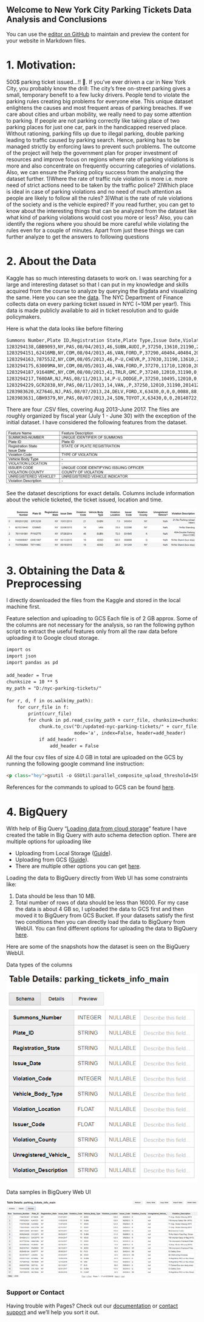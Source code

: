 ## Welcome to New York City Parking Tickets Data Analysis and Conclusions

You can use the [editor on GitHub](https://github.com/vpkshirsagar/MaverickSnipeShot/edit/master/index.md) to maintain and preview the content for your website in Markdown files.

# 1.	Motivation:
500$ parking ticket issued...!! 🥵. If you’ve ever driven a car in New York City, you probably know the drill: The city’s free on-street parking gives a small, temporary benefit to a few lucky drivers. People tend to violate the parking rules creating big problems for everyone else. This unique dataset enlightens the causes and most frequent areas of parking breaches. If we care about cities and urban mobility, we really need to pay some attention to parking. If people are not parking correctly like taking place of two parking places for just one car, park in the handicapped reserved place. Without rationing, parking fills up due to illegal parking, double parking leading to traffic caused by parking search. Hence, parking has to be managed strictly by enforcing laws to prevent such problems. The outcome of the project will help the government plan for proper investment of resources and improve focus on regions where rate of parking violations is more and also concentrate on frequently occurring categories of violations. Also, we can ensure the Parking policy success from the analyzing the dataset further.
1)Where the rate of traffic rule violation is more i.e. more need of strict actions need to be taken by the traffic police?
	2)Which place is ideal in case of parking violations and no need of much attention as people are likely to follow all the rules? 
3)What is the rate of rule violations of the society and is the vehicle expired?
If you read further, you can get to know about the interesting things that can be analyzed from the dataset like what kind of parking violations would cost you more or less? Also, you can identify the regions where you should be more careful while violating the rules even for a couple of minutes. 
Apart from just these things we can further analyze to get the answers to following questions

# 2.	About the Data
Kaggle has so much interesting datasets to work on. I was searching for a large and interesting dataset so that I can put in my knowledge and skills acquired from the course to analyze by querying the Bigdata and visualizing the same. Here you can see the [data](https://www.kaggle.com/new-york-city/nyc-parking-tickets). The NYC Department of Finance collects data on every parking ticket issued in NYC (~10M per year!). This data is made publicly available to aid in ticket resolution and to guide policymakers.

Here is what the data looks like before filtering

```markdown
Summons Number,Plate ID,Registration State,Plate Type,Issue Date,Violation Code,Vehicle Body Type,Vehicle Make,Issuing Agency,Street Code1,Street Code2,Street Code3,Vehicle Expiration Date,Violation Location,Violation Precinct,Issuer Precinct,Issuer Code,Issuer Command,Issuer Squad,Violation Time,Time First Observed,Violation County,Violation In Front Of Or Opposite,House Number,Street Name,Intersecting Street,Date First Observed,Law Section,Sub Division,Violation Legal Code,Days Parking In Effect    ,From Hours In Effect,To Hours In Effect,Vehicle Color,Unregistered Vehicle?,Vehicle Year,Meter Number,Feet From Curb,Violation Post Code,Violation Description,No Standing or Stopping Violation,Hydrant Violation,Double Parking Violation,Latitude,Longitude,Community Board,Community Council ,Census Tract,BIN,BBL,NTA
1283294138,GBB9093,NY,PAS,08/04/2013,46,SUBN,AUDI,P,37250,13610,21190,20140831,0033,33,33,921043,0033,0000,0752A,,,F,712,W 175 ST,,0,408,F1,,BBBBBBB,ALL,ALL,GY,0,2013,-,0,,,,,,,,,,,,,
1283294151,62416MB,NY,COM,08/04/2013,46,VAN,FORD,P,37290,40404,40404,20140430,0033,33,33,921043,0033,0000,1240P,,NY,O,201,W 177 ST,,0,408,C,,BBBBBBB,ALL,ALL,WH,0,2012,-,0,,,,,,,,,,,,,
1283294163,78755JZ,NY,COM,08/05/2013,46,P-U,CHEVR,P,37030,31190,13610,20140228,0033,33,33,921043,0033,0000,1243P,,NY,O,520,W 163 ST,,0,408,F7,,BBBBBBB,ALL,ALL,,0,0,-,0,,,,,,,,,,,,,
1283294175,63009MA,NY,COM,08/05/2013,46,VAN,FORD,P,37270,11710,12010,20141031,0033,33,33,921043,0033,0000,0232P,,NY,O,517,W 176 ST,,0,408,F1,,BBBBBBB,ALL,ALL,WH,0,2010,-,0,,,,,,,,,,,,,
1283294187,91648MC,NY,COM,08/08/2013,41,TRLR,GMC,P,37240,12010,31190,0,0033,33,33,921043,0033,0000,1239P,,NY,F,590,W 174 ST,,0,408,E1,,BBBBBBB,ALL,ALL,BR,0,2012,-,0,,,,,,,,,,,,,
1283294217,T60DAR,NJ,PAS,08/11/2013,14,P-U,DODGE,P,37250,10495,12010,0,0033,33,33,921043,0033,0000,0617P,,NY,F,525,W 175 ST,,0,408,F1,,BBBBBBB,ALL,ALL,RD,0,0,-,0,,,,,,,,,,,,,
1283294229,GCR2838,NY,PAS,08/11/2013,14,VAN,,P,37250,12010,31190,20141223,0033,33,33,921043,0033,0000,0741P,,NY,F,551,W 175 ST,,0,408,C,,BBBBBBB,ALL,ALL,GN,0,2011,-,0,,,,,,,,,,,,,
1283983620,XZ764G,NJ,PAS,08/07/2013,24,DELV,FORD,X,63430,0,0,0,0088,88,976,101079,0976,0000,0425A,,K,F,100,N.PORTLAND AVE,BROOKLYN NY 11206,0,408,E5,,BBBBBBB,ALL,ALL,WHITE,0,0,-,0,,,,,,,,,,,,,
1283983631,GBH9379,NY,PAS,08/07/2013,24,SDN,TOYOT,X,63430,0,0,20140722,0088,88,976,101079,0976,0000,0437A,,K,F,100,N.PORTLAND AVE,BROOKLYN NY 11206,0,408,D5,,BBBBBBB,ALL,ALL,WHITE,0,2001,-,0,,,,,,,,,,,,,
``` 
 
There are four .CSV files, covering Aug 2013-June 2017. The files are roughly organized by fiscal year (July 1 - June 30) with the exception of the initial dataset. I have considered the following features from the dataset.

![Image](DataTable.PNG)

See the dataset descriptions for exact details. Columns include information about the vehicle ticketed, the ticket issued, location and time.

![Image](DataSample.png)


# 3.	Obtaining the Data & Preprocessing

I directly downloaded the files from the Kaggle and stored in the local machine first.

Feature selection and uploading to GCS
Each file is of 2 GB approx. Some of the columns are not necessary for the analysis, so ran the following python script to extract the useful features only from all the raw data before uploading it to Google cloud storage.

```markdown
import os
import json
import pandas as pd

add_header = True
chunksize = 10 ** 5
my_path = "D:/nyc-parking-tickets/"

for r, d, f in os.walk(my_path):
    for curr_file in f:
        print(curr_file)
        for chunk in pd.read_csv(my_path + curr_file, chunksize=chunksize, usecols = ['Summons Number','Plate ID','Registration State','Issue Date','Violation Code','Vehicle Body Type','Violation Location','Issuer Code','Violation County','Unregistered Vehicle?','Violation Description']):
            chunk.to_csv("D:/updated-nyc-parking-tickets/" + curr_file,
                         mode='a', index=False, header=add_header)
            if add_header:
                add_header = False
```

All the four csv files of size 4.0 GB in total are uploaded on the GCS by running the following google command line instruction: 

```markdown
<p class="hey">gsutil -o GSUtil:parallel_composite_upload_threshold=150M -m cp -r FOLDERNAME/FILENAME gs://BUCKET_PATH</p>
```

References for the commands to upload to GCS can be found [here](https://cloud.google.com/storage/docs/gsutil/commands/cp#synopsis).

# 4.	BigQuery

With help of Big Query “[Loading data from cloud storage](https://cloud.google.com/bigquery/docs/loading-data-cloud-storage#overview)” feature I have created the table in Big Query with auto schema detection option.
There are multiple options for uploading like
-	Uploading from Local Storage ([Guide](https://cloud.google.com/bigquery/docs/loading-data-cloud-storage#overview)).
-	Uploading from GCS ([Guide](https://cloud.google.com/bigquery/docs/loading-data-local#overview)).
-	There are multiple other options you can get [here](https://cloud.google.com/bigquery/docs/loading-data-local#overview).

Loading the data to BigQuery directly from Web UI has some constraints like:
1) Data should be less than 10 MB.
2) Total number of rows of data should be less than 16000.
For my case the data is about 4 GB so, I uploaded the data to GCS first and then moved it to BigQuery from GCS Bucket. If your datasets satisfy the first two conditions then you can directly load the data to BigQuery from WebUI. You can find different options for uploading the data to BigQuery [here](https://cloud.google.com/bigquery/docs/loading-data#overview).

Here are some of the snapshots how the dataset is seen on the BigQuery WebUI.

Data types of the columns

![Image](TableStructure.PNG)

Data samples in BigQuery Web UI

![Image](DataSampleinBQ.PNG)

### Support or Contact

Having trouble with Pages? Check out our [documentation](https://help.github.com/categories/github-pages-basics/) or [contact support](https://github.com/contact) and we’ll help you sort it out.
